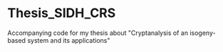 # Thesis_SIDH_CRS
Accompanying code for my thesis about "Cryptanalysis of an isogeny-based system and its applications"
